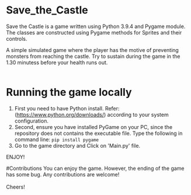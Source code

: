 # Save_the_Castle

Save the Castle is a game written using Python 3.9.4 and Pygame module. The classes are constructed using Pygame methods for Sprites and their controls.

A simple simulated game where the player has the motive of preventing monsters from reaching the castle. Try to sustain during the game in the 1.30 minutess before your health runs out.
<br><br>

# Running the game locally
1. First you need to have Python install. Refer: 
(https://www.python.org/downloads/)
according to your system configuration.
2. Second, ensure you have installed PyGame on your PC, since the repository does not contains the executable file.
Type the following in command line:
`pip install pygame`
3. Go to the game directory and Click on 'Main.py' file.

ENJOY!

#Contributions
You can enjoy the game. However, the ending of the game has some bug. Any contributions are welcome!<br><br>
Cheers!
